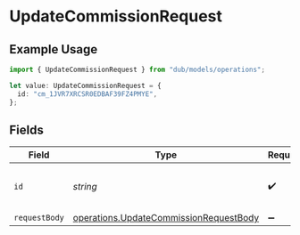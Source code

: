 # UpdateCommissionRequest

## Example Usage

```typescript
import { UpdateCommissionRequest } from "dub/models/operations";

let value: UpdateCommissionRequest = {
  id: "cm_1JVR7XRCSR0EDBAF39FZ4PMYE",
};
```

## Fields

| Field                                                                                            | Type                                                                                             | Required                                                                                         | Description                                                                                      | Example                                                                                          |
| ------------------------------------------------------------------------------------------------ | ------------------------------------------------------------------------------------------------ | ------------------------------------------------------------------------------------------------ | ------------------------------------------------------------------------------------------------ | ------------------------------------------------------------------------------------------------ |
| `id`                                                                                             | *string*                                                                                         | :heavy_check_mark:                                                                               | The commission's unique ID on Dub.                                                               | cm_1JVR7XRCSR0EDBAF39FZ4PMYE                                                                     |
| `requestBody`                                                                                    | [operations.UpdateCommissionRequestBody](../../models/operations/updatecommissionrequestbody.md) | :heavy_minus_sign:                                                                               | N/A                                                                                              |                                                                                                  |